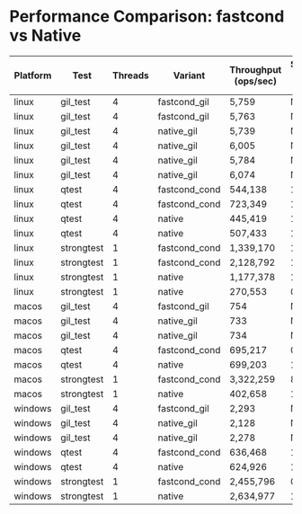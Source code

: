 # Performance Comparison: fastcond vs Native

| Platform | Test | Threads | Variant | Throughput (ops/sec) | Speedup vs Native |
|----------|------|---------|---------|---------------------|-------------------|
| linux | gil_test | 4 | fastcond_gil | 5,759 | N/A |
| linux | gil_test | 4 | fastcond_gil | 5,763 | N/A |
| linux | gil_test | 4 | native_gil | 5,739 | N/A |
| linux | gil_test | 4 | native_gil | 6,005 | N/A |
| linux | gil_test | 4 | native_gil | 5,784 | N/A |
| linux | gil_test | 4 | native_gil | 6,074 | N/A |
| linux | qtest | 4 | fastcond_cond | 544,138 | 1.22x |
| linux | qtest | 4 | fastcond_cond | 723,349 | 1.62x |
| linux | qtest | 4 | native | 445,419 | 1.00x |
| linux | qtest | 4 | native | 507,433 | 1.14x |
| linux | strongtest | 1 | fastcond_cond | 1,339,170 | 1.14x |
| linux | strongtest | 1 | fastcond_cond | 2,128,792 | 1.81x |
| linux | strongtest | 1 | native | 1,177,378 | 1.00x |
| linux | strongtest | 1 | native | 270,553 | 0.23x |
| macos | gil_test | 4 | fastcond_gil | 754 | N/A |
| macos | gil_test | 4 | native_gil | 733 | N/A |
| macos | gil_test | 4 | native_gil | 734 | N/A |
| macos | qtest | 4 | fastcond_cond | 695,217 | 0.99x |
| macos | qtest | 4 | native | 699,203 | 1.00x |
| macos | strongtest | 1 | fastcond_cond | 3,322,259 | 8.25x |
| macos | strongtest | 1 | native | 402,658 | 1.00x |
| windows | gil_test | 4 | fastcond_gil | 2,293 | N/A |
| windows | gil_test | 4 | native_gil | 2,128 | N/A |
| windows | gil_test | 4 | native_gil | 2,278 | N/A |
| windows | qtest | 4 | fastcond_cond | 636,468 | 1.02x |
| windows | qtest | 4 | native | 624,926 | 1.00x |
| windows | strongtest | 1 | fastcond_cond | 2,455,796 | 0.93x |
| windows | strongtest | 1 | native | 2,634,977 | 1.00x |